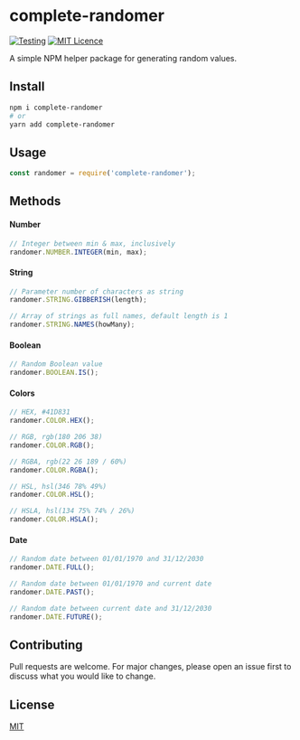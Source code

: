 # complete-randomer

[![Testing](https://github.com/MilosPaunovic/complete-randomer/actions/workflows/testing.yml/badge.svg)](https://github.com/MilosPaunovic/complete-randomer/actions/workflows/testing.yml) [![MIT Licence](https://badges.frapsoft.com/os/mit/mit.svg?v=103)](https://github.com/MilosPaunovic/complete-randomer/blob/develop/LICENSE)

A simple NPM helper package for generating random values.

## Install

```bash
npm i complete-randomer
# or
yarn add complete-randomer
```

## Usage

```js
const randomer = require('complete-randomer');
```

## Methods

#### Number

```js
// Integer between min & max, inclusively
randomer.NUMBER.INTEGER(min, max);
```

#### String

```js
// Parameter number of characters as string
randomer.STRING.GIBBERISH(length);

// Array of strings as full names, default length is 1
randomer.STRING.NAMES(howMany);
```

#### Boolean

```js
// Random Boolean value
randomer.BOOLEAN.IS();
```

#### Colors
```js
// HEX, #41D831
randomer.COLOR.HEX();

// RGB, rgb(180 206 38)
randomer.COLOR.RGB();

// RGBA, rgb(22 26 189 / 60%)
randomer.COLOR.RGBA();

// HSL, hsl(346 78% 49%)
randomer.COLOR.HSL();

// HSLA, hsl(134 75% 74% / 26%)
randomer.COLOR.HSLA();
```

#### Date

```js
// Random date between 01/01/1970 and 31/12/2030
randomer.DATE.FULL();

// Random date between 01/01/1970 and current date
randomer.DATE.PAST();

// Random date between current date and 31/12/2030
randomer.DATE.FUTURE();
```

## Contributing

Pull requests are welcome. For major changes, please open an issue first to discuss what you would like to change.

## License

[MIT](https://raw.githubusercontent.com/MilosPaunovic/complete-randomer/main/LICENSE/)
